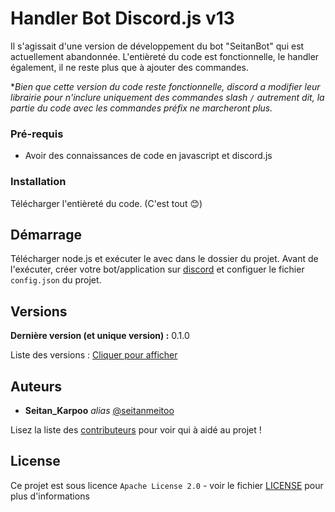 # Handler Bot Discord.js v13

Il s'agissait d'une version de développement du bot "SeitanBot" qui est actuellement abandonnée. L'entièreté du code est fonctionnelle, le handler également, il ne reste plus que à ajouter des commandes.

**Bien que cette version du code reste fonctionnelle, discord a modifier leur librairie pour n'inclure uniquement des commandes slash `/` autrement dit, la partie du code avec les commandes préfix ne marcheront plus.*

### Pré-requis

- Avoir des connaissances de code en javascript et discord.js

### Installation

Télécharger l'entièreté du code. (C'est tout 😊)

## Démarrage

Télécharger node.js et exécuter le avec dans le dossier du projet.
Avant de l'exécuter, créer votre bot/application sur [discord](https://discord.com/developers/) et configuer le fichier `config.json` du projet.

## Versions

**Dernière version (et unique version) :** 0.1.0

Liste des versions : [Cliquer pour afficher](https://github.com/seitanmeitoo/handler-discord.js-v13/tags)

## Auteurs
* **Seitan_Karpoo** _alias_ [@seitanmeitoo](https://github.com/seitanmeitoo)

Lisez la liste des [contributeurs](https://github.com/seitanmeitoo/handler-discord.js-v13/contributors) pour voir qui à aidé au projet !

## License

Ce projet est sous licence ``Apache License 2.0`` - voir le fichier [LICENSE](LICENSE) pour plus d'informations
